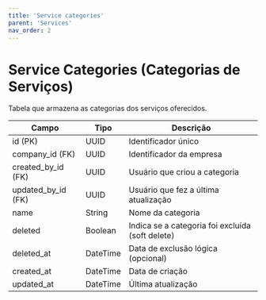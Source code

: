 ```yaml
---
title: 'Service categories'
parent: 'Services'
nav_order: 2
---
```


# Service Categories (Categorias de Serviços)

Tabela que armazena as categorias dos serviços oferecidos.

| Campo             | Tipo     | Descrição |
|------------------|---------|-----------|
| id (PK)         | UUID    | Identificador único |
| company_id (FK) | UUID    | Identificador da empresa |
| created_by_id (FK) | UUID | Usuário que criou a categoria |
| updated_by_id (FK) | UUID | Usuário que fez a última atualização |
| name            | String  | Nome da categoria |
| deleted         | Boolean | Indica se a categoria foi excluída (soft delete) |
| deleted_at      | DateTime | Data de exclusão lógica (opcional) |
| created_at      | DateTime | Data de criação |
| updated_at      | DateTime | Última atualização |

